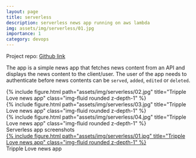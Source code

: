 ```yaml
---
layout: page
title: serverless
description: serverless news app running on aws lambda
img: assets/img/serverless/01.jpg
importance: 1
category: devops
---
```


Project repo: [Github link](https://github.com/opeoniye/news-app-serverless)

The app is a simple news app that fetches news content from an API and displays the news content to the client/user. The user of the app needs to authenticate before news contents can be `served`, `added`, `edited` or `deleted`.

<div class="row">
    <div class="col-sm mt-3 mt-md-0">
        {% include figure.html path="assets/img/serverless/02.jpg" title="Tripple Love news app" class="img-fluid rounded z-depth-1" %}
    </div>
    <div class="col-sm mt-3 mt-md-0">
        {% include figure.html path="assets/img/serverless/03.jpg" title="Tripple Love news app" class="img-fluid rounded z-depth-1" %}
    </div>
    <div class="col-sm mt-3 mt-md-0">
        {% include figure.html path="assets/img/serverless/04.jpg" title="Tripple Love news app" class="img-fluid rounded z-depth-1" %}
    </div>
</div>
<div class="caption">
    Serverless app screenshots
</div>
<div class="row">
    <div class="col-sm mt-3 mt-md-0">
        <a href="https://news-bams.netlify.app">
        {% include figure.html path="assets/img/serverless/01.jpg" title="Tripple Love news app" class="img-fluid rounded z-depth-1" %}
        </a>
    </div>
</div>
<div class="caption">
    Tripple Love news app
</div>
